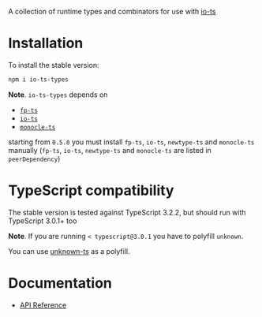 A collection of runtime types and combinators for use with [io-ts](https://github.com/gcanti/io-ts)

# Installation

To install the stable version:

```sh
npm i io-ts-types
```

**Note**. `io-ts-types` depends on

- [`fp-ts`](https://github.com/gcanti/fp-ts)
- [`io-ts`](https://github.com/gcanti/io-ts)
- [`monocle-ts`](https://github.com/gcanti/monocle-ts)

starting from `0.5.0` you must install `fp-ts`, `io-ts`, `newtype-ts` and `monocle-ts` manually (`fp-ts`, `io-ts`, `newtype-ts` and `monocle-ts` are listed in `peerDependency`)

# TypeScript compatibility

The stable version is tested against TypeScript 3.2.2, but should run with TypeScript 3.0.1+ too

**Note**. If you are running `< typescript@3.0.1` you have to polyfill `unknown`.

You can use [unknown-ts](https://github.com/gcanti/unknown-ts) as a polyfill.

# Documentation

- [API Reference](https://gcanti.github.io/io-ts-types)
